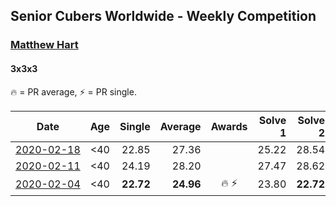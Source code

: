 ## Senior Cubers Worldwide - Weekly Competition
### [Matthew Hart](../matthew_hart.md)
#### 3x3x3

🔥 = PR average, ⚡ = PR single.

| Date | Age | Single | Average | Awards | Solve 1 | Solve 2 | Solve 3 | Solve 4 | Solve 5 | Video |
| :--: | :--: | --: | --: | :--: | --: | --: | --: | --: | --: | :-- |
| [<span style="white-space: nowrap">2020-02-18</span>](../../results/333/2020-02-18.md) | <40 | 22.85 | 27.36 |  | 25.22 | 28.54 | 22.85 | 28.32 | 37.68 | [Link](https://www.facebook.com/events/2558750947697073/permalink/2562680223970812/) |
| [<span style="white-space: nowrap">2020-02-11</span>](../../results/333/2020-02-11.md) | <40 | 24.19 | 28.20 |  | 27.47 | 28.62 | 31.26 | 24.19 | 28.52 | [Link](https://www.facebook.com/events/616423959107229/permalink/621331295283162/) |
| [<span style="white-space: nowrap">2020-02-04</span>](../../results/333/2020-02-04.md) | <40 | **22.72** | **24.96** | <span style="white-space: nowrap">🔥 ⚡</span> | 23.80 | **22.72** | 22.91 | 28.18 | 36.89 | [Link](https://www.facebook.com/bazosoft/videos/10221648844229649/) |


<!-- Global site tag (gtag.js) - Google Analytics -->
<script async src="https://www.googletagmanager.com/gtag/js?id=UA-86348435-3"></script>
<script>window.dataLayer = window.dataLayer || []; function gtag() {dataLayer.push(arguments);} gtag('js', new Date()); gtag('config', 'UA-86348435-3');</script>
